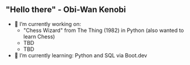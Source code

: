 ## "Hello there" - Obi-Wan Kenobi

- 🔭 I’m currently working on:
    - "Chess Wizard" from The Thing (1982) in Python (also wanted to learn Chess)
    - TBD
    - TBD
- 🌱 I’m currently learning: Python and SQL via Boot.dev
<!--
**Marcus-Gustafsson/Marcus-Gustafsson** is a ✨ _special_ ✨ repository because its `README.md` (this file) appears on your GitHub profile
- 📫 How to reach me: 
- ⚡ Fun fact: ...
-->
